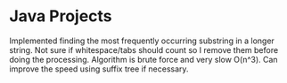 # Java Projects
Implemented finding the most frequently occurring substring in a longer string. Not sure if whitespace/tabs should
count so I remove them before doing the processing. Algorithm is brute force and very slow O(n^3). Can improve the speed using suffix tree if necessary.
